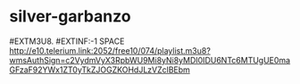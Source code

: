 # silver-garbanzo
#EXTM3U8.  #EXTINF:-1 SPACE http://e10.telerium.link:2052/free10/074/playlist.m3u8?wmsAuthSign=c2VydmVyX3RpbWU9Mi8yNi8yMDI0IDU6NTc6MTUgUE0maGFzaF92YWx1ZT0yTkZJOGZKOHdJLzVZclBEbm

